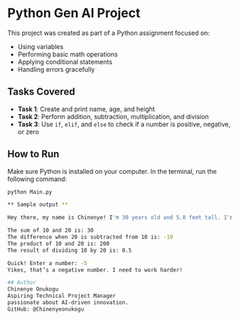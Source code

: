 # Python Gen AI Project

This project was created as part of a Python assignment focused on:
- Using variables
- Performing basic math operations
- Applying conditional statements
- Handling errors gracefully

## Tasks Covered

- **Task 1**: Create and print name, age, and height
- **Task 2**: Perform addition, subtraction, multiplication, and division
- **Task 3**: Use `if`, `elif`, and `else` to check if a number is positive, negative, or zero

## How to Run

Make sure Python is installed on your computer.
In the terminal, run the following command:

```bash
python Main.py

** Sample output **

Hey there, my name is Chinenye! I'm 30 years old and 5.8 feet tall. I'm from the United States and I love to code.

The sum of 10 and 20 is: 30
The difference when 20 is subtracted from 10 is: -10
The product of 10 and 20 is: 200
The result of dividing 10 by 20 is: 0.5

Quick! Enter a number: -5
Yikes, that’s a negative number. I need to work harder!

## Author
Chinenye Onukogu
Aspiring Technical Project Manager
passionate about AI-driven innovation.
GitHub: @Chinenyeonukogu

